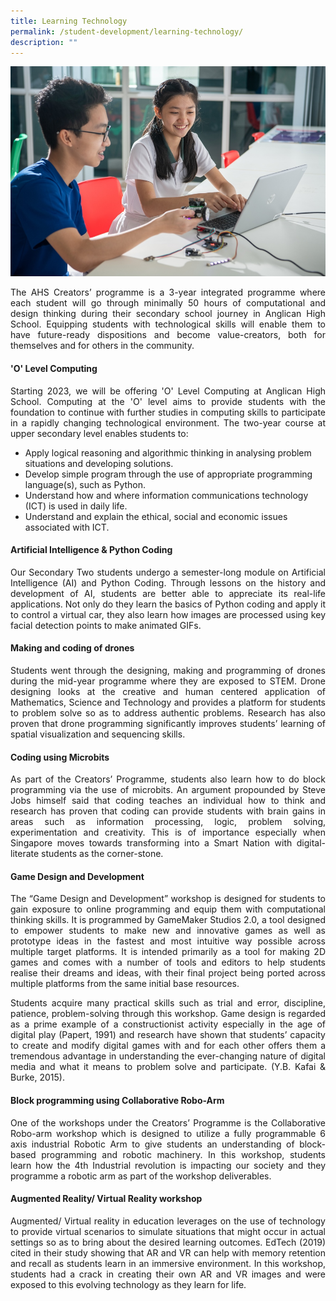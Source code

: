 ```yaml
---
title: Learning Technology
permalink: /student-development/learning-technology/
description: ""
---
```


![](/images/Student%20Development/Learning%20Technology/learning_tech_microbit.jpg)
<p align="justify">
The AHS Creators’ programme is a 3-year integrated programme where each student will go through minimally 50 hours of computational and design thinking during their secondary school journey in Anglican High School. Equipping students with technological skills will enable them to have future-ready dispositions and become value-creators, both for themselves and for others in the community.</p>

#### 'O' Level Computing
<p align="justify">
Starting 2023, we will be offering 'O' Level Computing at Anglican High School. Computing at the 'O' level aims to provide students with the foundation to continue with further studies in computing skills to participate in a rapidly changing technological environment. The two-year course at upper secondary level enables students to:</p>

* Apply logical reasoning and algorithmic thinking in analysing problem situations and developing solutions.
* Develop simple program through the use of appropriate programming language(s), such as Python.
* Understand how and where information communications technology (ICT) is used in daily life.
* Understand and explain the ethical, social and economic issues associated with ICT.

#### Artificial Intelligence &amp; Python Coding
<p align="justify">
Our Secondary Two students undergo a semester-long module on Artificial Intelligence (AI) and Python Coding. Through lessons on the history and development of AI, students are better able to appreciate its real-life applications. Not only do they learn the basics of Python coding and apply it to control a virtual car, they also learn how images are processed using key facial detection points  to make animated GIFs.</p>

#### Making and coding of drones
<p align="justify">
Students went through the designing, making and programming of drones during the mid-year programme where they are exposed to STEM. Drone designing looks at the creative and human centered application of Mathematics, Science and Technology and provides a platform for students to problem solve so as to address authentic problems. Research has also proven that drone programming significantly improves students’ learning of spatial visualization and sequencing skills.</p>

#### Coding using Microbits
<p align="justify">
As part of the Creators’ Programme, students also learn how to do block programming via the use of microbits. An argument propounded by Steve Jobs himself said that coding teaches an individual how to think and research has proven that coding can provide students with brain gains in areas such as information processing, logic, problem solving, experimentation and creativity. This is of importance especially when Singapore moves towards transforming into a Smart Nation with digital-literate students as the corner-stone.</p>


#### Game Design and Development
<p align="justify">
The “Game Design and Development” workshop is designed for students to gain exposure to online programming and equip them with computational thinking skills. It is programmed by GameMaker Studios 2.0, a tool designed to empower students to make new and innovative games as well as prototype ideas in the fastest and most intuitive way possible across multiple target platforms. It is intended primarily as a tool for making 2D games and comes with a number of tools and editors to help students realise their dreams and ideas, with their final project being ported across multiple platforms from the same initial base resources.</p>

<p align="justify">
Students acquire many practical skills such as trial and error, discipline, patience, problem-solving through this workshop. Game design is regarded as a prime example of a constructionist activity especially in the age of digital play (Papert, 1991) and research have shown that students’ capacity to create and modify digital games with and for each other offers them a tremendous advantage in understanding the ever-changing nature of digital media and what it means to problem solve and participate. (Y.B. Kafai &amp; Burke, 2015).</p>


#### Block programming using Collaborative Robo-Arm
<p align="justify">
One of the workshops under the Creators’ Programme is the Collaborative Robo-arm workshop which is designed to utilize a fully programmable 6 axis industrial Robotic Arm to give students an understanding of block-based programming and robotic machinery. In this workshop, students learn how the 4th Industrial revolution is impacting our society and they programme a robotic arm as part of the workshop deliverables.</p>

#### Augmented Reality/ Virtual Reality workshop
<p align="justify">
Augmented/ Virtual reality in education leverages on the use of technology to provide virtual scenarios to simulate situations that might occur in actual settings so as to bring about the desired learning outcomes. EdTech (2019) cited in their study showing that AR and VR can help with memory retention and recall as students learn in an immersive environment. In this workshop, students had a crack in creating their own AR and VR images and were exposed to this evolving technology as they learn for life.</p>